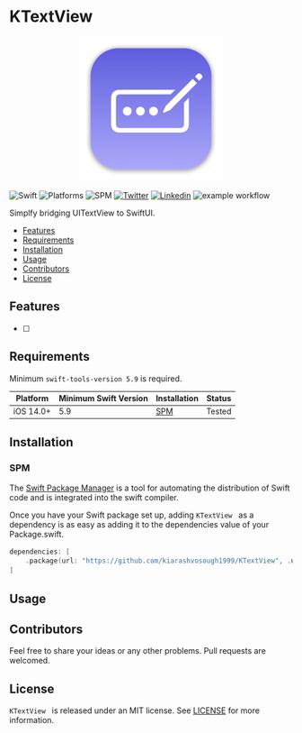 # KTextView

<p align="center">
  <img src="./resources/mac256.png">
</p>

![Swift](https://img.shields.io/badge/Swift-5.9-Orange?style=flat-square)
![Platforms](https://img.shields.io/badge/Platforms-iOS-Green?style=flat-square)
![SPM](https://img.shields.io/badge/Swift_Package_Manager-compatible-orange?style=flat-square)
[![Twitter](https://img.shields.io/badge/Twitter-@Vosough_k-blue.svg?style=flat-square)](https://twitter.com/vosough_k)
[![Linkedin](https://img.shields.io/badge/Linkedin-KiarashVosough-blue.svg?style=flat-square)](https://www.linkedin.com/in/kiarashvosough/)
![example workflow](https://github.com/kiarashvosough1999/KLoadingState/actions/workflows/iOS.yml/badge.svg)

Simplfy bridging UITextView to SwiftUI.

- [Features](#features)
- [Requirements](#requirements)
- [Installation](#installation)
- [Usage](#usage)
- [Contributors](#contributors)
- [License](#license)

## Features

- [ ]

## Requirements

Minimum `swift-tools-version 5.9` is required.

| Platform | Minimum Swift Version | Installation | Status |
| --- | --- | --- | --- |
| iOS 14.0+ | 5.9 | [SPM](#cocoapods) | Tested |

## Installation

### SPM

The [Swift Package Manager](https://www.swift.org/package-manager) is a tool for automating the distribution of Swift code and is integrated into the swift compiler.

Once you have your Swift package set up, adding `KTextView ` as a dependency is as easy as adding it to the dependencies value of your Package.swift.

```swift
dependencies: [
    .package(url: "https://github.com/kiarashvosough1999/KTextView", .upToNextMajor(from: "0.0.1"))
]
```
## Usage


## Contributors

Feel free to share your ideas or any other problems. Pull requests are welcomed.

## License

`KTextView ` is released under an MIT license. See [LICENSE](https://github.com/kiarashvosough1999/KTextView/blob/master/LICENSE) for more information.
